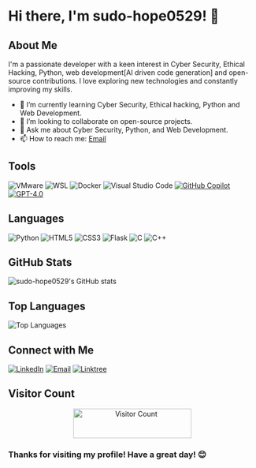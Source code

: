 # Hi there, I'm sudo-hope0529! 👋

## About Me
I'm a passionate developer with a keen interest in Cyber Security, Ethical Hacking, Python, web development[AI driven code generation] and open-source contributions. I love exploring new technologies and constantly improving my skills.

- 🌱 I’m currently learning Cyber Security, Ethical hacking, Python and Web Development.
- 💼 I’m looking to collaborate on open-source projects.
- 💬 Ask me about Cyber Security, Python, and Web Development.
- 📫 How to reach me: [Email](mailto:sud0hope.techie@gmail.com)

## Tools
![VMware](https://img.shields.io/badge/-VMware-333333?style=flat&logo=vmware)
![WSL](https://img.shields.io/badge/-WSL-333333?style=flat&logo=linux)
![Docker](https://img.shields.io/badge/-Docker-333333?style=flat&logo=docker)
![Visual Studio Code](https://img.shields.io/badge/-Visual%20Studio%20Code-333333?style=flat&logo=visual-studio-code)
[![GitHub Copilot](https://img.shields.io/badge/-GitHub%20Copilot-333333?style=flat&logo=github&logoColor=white)](https://github.com/features/copilot)
[![GPT-4.0](https://img.shields.io/badge/-GPT--4.0-333333?style=flat&logo=openai&logoColor=white)](https://openai.com/research/gpt-4)

## Languages
![Python](https://img.shields.io/badge/-Python-333333?style=flat&logo=python)
![HTML5](https://img.shields.io/badge/-HTML5-333333?style=flat&logo=html5)
![CSS3](https://img.shields.io/badge/-CSS3-333333?style=flat&logo=css3)
![Flask](https://img.shields.io/badge/-Flask-333333?style=flat&logo=flask)
![C](https://img.shields.io/badge/-C-333333?style=flat&logo=c)
![C++](https://img.shields.io/badge/-C++-333333?style=flat&logo=c%2B%2B)


## GitHub Stats
![sudo-hope0529's GitHub stats](https://github-readme-stats.vercel.app/api?username=sudo-hope0529&show_icons=true&theme=radical)

## Top Languages
![Top Languages](https://github-readme-stats.vercel.app/api/top-langs/?username=sudo-hope0529&layout=compact&theme=radical)

## Connect with Me
[![LinkedIn](https://img.shields.io/badge/-LinkedIn-0077B5?style=flat&logo=linkedin)](https://www.linkedin.com/in/krishna-d-3725b3308)
[![Email](https://img.shields.io/badge/-Email-D14836?style=flat&logo=gmail&logoColor=white)](mailto:sud0hope.techie@gmail.com)
[![Linktree](https://img.shields.io/badge/-Linktree-39E09B?style=flat&logo=linktree&logoColor=white)](https://sudo-hope0529.github.io/Link-tree/)


## Visitor Count
<div align="center">
  <img src="https://visitor-badge.laobi.icu/badge?page_id=sudo-hope0529.sudo-hope0529" alt="Visitor Count" style="width: 240px; height: 60px;"/>
</div>

### Thanks for visiting my profile! Have a great day! 😊
<!---
Hope0529.py/README.md is a ✨ special ✨ repository because its `README.md` (this file) appears on your GitHub profile.
You can click the Preview link to take a look at your changes.
--->
